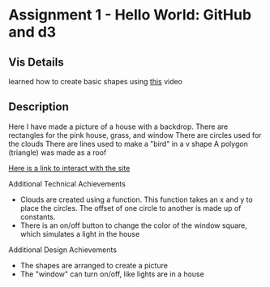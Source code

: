 Assignment 1 - Hello World: GitHub and d3  
===
Vis Details
---
learned how to create basic shapes using [this](https://www.youtube.com/watch?v=TR39nfAW1dw) video

Description
---
Here I have made a picture of a house with a backdrop. 
There are rectangles for the pink house, grass, and window
There are circles used for the clouds
There are lines used to make a "bird" in a v shape
A polygon (triangle) was made as a roof

[Here is a link to interact with the site](https://kylieflerlage.github.io/a1-ghd3/)

Additional Technical Achievements
* Clouds are created using a function. This function takes an x and y to place the circles. The offset of one circle to another is made up of constants.
* There is an on/off button to change the color of the window square, which simulates a light in the house

Additional Design Achievements
* The shapes are arranged to create a picture
* The "window" can turn on/off, like lights are in a house
